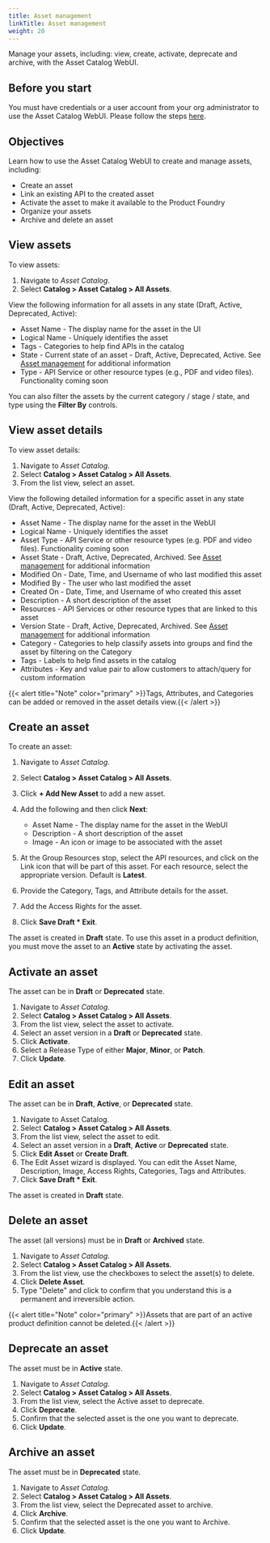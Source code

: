 ```yaml
---
title: Asset management
linkTitle: Asset management
weight: 20
---
```


Manage your assets, including: view, create, activate, deprecate and archive, with the Asset Catalog WebUI.

## Before you start

You must have credentials or a user account from your org administrator to use the Asset Catalog WebUI.  Please follow the steps [here](https://docs.axway.com/bundle/platform-management/page/docs/management_guide/organizations/managing_organizations/index.html#managing-users).

## Objectives

Learn how to use the Asset Catalog WebUI to create and manage assets, including:

* Create an asset
* Link an existing API to the created asset
* Activate the asset to make it available to the Product Foundry
* Organize your assets
* Archive and delete an asset

## View assets

To view assets:

1. Navigate to *Asset Catalog*.
2. Select **Catalog > Asset Catalog > All Assets**.

View the following information for all assets in any state (Draft, Active, Deprecated, Active):

* Asset Name - The display name for the asset in the UI
* Logical Name - Uniquely identifies the asset
* Tags - Categories to help find APIs in the catalog
* State - Current state of an asset - Draft, Active, Deprecated, Active. See [Asset management](/docs/manage_asset_catalog/asset_lifecycle/) for additional information
* Type - API Service or other resource types (e.g., PDF and video files). Functionality coming soon

You can also filter the assets by the current category / stage / state, and type using the **Filter By** controls.

## View asset details

To view asset details:

1. Navigate to *Asset Catalog*.
2. Select **Catalog > Asset Catalog > All Assets**.
3. From the list view, select an asset.

View the following detailed information for a specific asset in any state (Draft, Active, Deprecated, Active):

* Asset Name - The display name for the asset in the WebUI
* Logical Name - Uniquely identifies the asset
* Asset Type - API Service or other resource types (e.g. PDF and video files). Functionality coming soon
* Asset State - Draft, Active, Deprecated, Archived. See [Asset management](/docs/manage_asset_catalog/asset_lifecycle/) for additional information
* Modified On - Date, Time, and Username of who last modified this asset
* Modified By - The user who last modified the asset
* Created On - Date, Time, and Username of who created this asset
* Description - A short description of the asset
* Resources - API Services or other resource types that are linked to this asset
* Version State - Draft, Active, Deprecated, Archived. See [Asset management](/docs/manage_asset_catalog/asset_lifecycle/) for additional information
* Category - Categories to help classify assets into groups and find the asset by filtering on the Category
* Tags - Labels to help find assets in the catalog
* Attributes - Key and value pair to allow customers to attach/query for custom information

{{< alert title="Note" color="primary" >}}Tags, Attributes, and Categories can be added or removed in the asset details view.{{< /alert >}}

## Create an asset

To create an asset:

1. Navigate to *Asset Catalog*.
2. Select **Catalog > Asset Catalog > All Assets**.
3. Click **+ Add New Asset** to add a new asset.
4. Add the following and then click **Next**:

    * Asset Name - The display name for the asset in the WebUI
    * Description - A short description of the asset
    * Image - An icon or image to be associated with the asset

5. At the Group Resources stop, select the API resources, and click on the Link icon that will be part of this asset. For each resource, select the appropriate version. Default is **Latest**.
6. Provide the Category, Tags, and Attribute details for the asset.
7. Add the Access Rights for the asset.
8. Click **Save Draft * Exit**.

The asset is created in **Draft** state. To use this asset in a product definition, you must move the asset to an **Active** state by activating the asset.

## Activate an asset

The asset can be in **Draft** or **Deprecated** state.

1. Navigate to *Asset Catalog*.
2. Select **Catalog > Asset Catalog > All Assets**.
3. From the list view, select the asset to activate.
4. Select an asset version in a **Draft** or **Deprecated** state.
5. Click **Activate**.
6. Select a Release Type of either **Major**, **Minor**, or **Patch**.
7. Click **Update**.

## Edit an asset

The asset can be in **Draft**, **Active**, or **Deprecated** state.

1. Navigate to Asset Catalog.
2. Select **Catalog > Asset Catalog > All Assets**.
3. From the list view, select the asset to edit.
4. Select an asset version in a **Draft**, **Active** or **Deprecated** state.
5. Click **Edit Asset** or **Create Draft**.
6. The Edit Asset wizard is displayed. You can edit the Asset Name, Description, Image, Access Rights, Categories, Tags and Attributes.
7. Click **Save Draft * Exit**.

The asset is created in **Draft** state.

## Delete an asset

The asset (all versions) must be in **Draft**  or **Archived** state.

1. Navigate to *Asset Catalog*.
2. Select **Catalog > Asset Catalog > All Assets**.
3. From the list view, use the checkboxes to select the asset(s) to delete.
4. Click **Delete Asset**.
5. Type "Delete" and click to confirm that you understand this is a permanent and irreversible action.

{{< alert title="Note" color="primary" >}}Assets that are part of an active product definition cannot be deleted.{{< /alert >}}

## Deprecate an asset

The asset must be in **Active** state.

1. Navigate to *Asset Catalog*.
2. Select **Catalog > Asset Catalog > All Assets**.
3. From the list view, select the Active asset to deprecate.
4. Click **Deprecate**.
5. Confirm that the selected asset is the one you want to deprecate.
6. Click **Update**.

## Archive an asset

The asset must be in **Deprecated** state.

1. Navigate to *Asset Catalog*.
2. Select **Catalog > Asset Catalog > All Assets**.
3. From the list view, select the Deprecated asset to archive.
4. Click **Archive**.
5. Confirm that the selected asset is the one you want to Archive.
6. Click **Update**.
